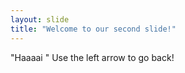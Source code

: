 ```yaml
---
layout: slide
title: "Welcome to our second slide!"
---
```

"Haaaai "
Use the left arrow to go back!
